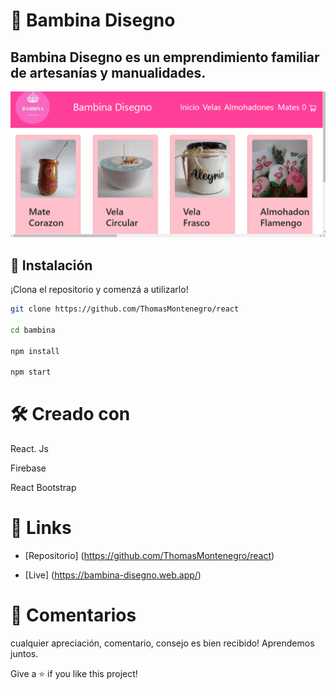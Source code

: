 #  🧉 Bambina Disegno

## Bambina Disegno es un emprendimiento familiar de artesanías y manualidades.
![image](preview.gif)
## 📝 Instalación

¡Clona el repositorio y comenzá a utilizarlo!

```bash
git clone https://github.com/ThomasMontenegro/react

cd bambina

npm install

npm start
```

# 🛠️ Creado con

 React. Js

 Firebase

 React Bootstrap

# 📌 Links

- [Repositorio]  (https://github.com/ThomasMontenegro/react)


- [Live] (https://bambina-disegno.web.app/)



# 🤝 Comentarios
cualquier apreciación, comentario, consejo es bien recibido! Aprendemos juntos.

Give a ⭐️ if you like this project!
